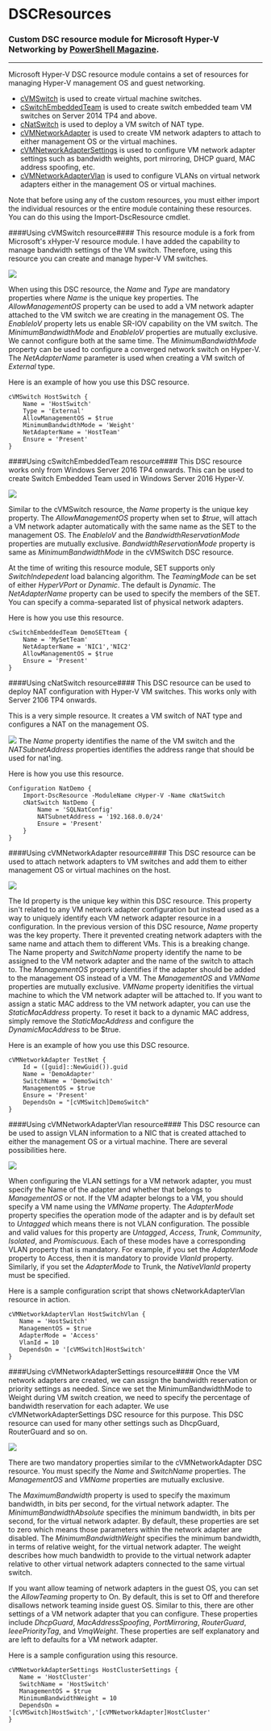 # DSCResources #
### Custom DSC resource module for Microsoft Hyper-V Networking by [PowerShell Magazine](http://www.powershellmagazine.com "PowerShell Magazine"). ###

----------
Microsoft Hyper-V DSC resource module contains a set of resources for managing Hyper-V management OS and guest networking.

- [cVMSwitch](https://github.com/rchaganti/DSCResources/tree/master/cHyper-V/DSCResources/cVMSwitch) is used to create virtual machine switches.
- [cSwitchEmbeddedTeam](https://github.com/rchaganti/DSCResources/tree/master/cHyper-V/DSCResources/cSwitchEmbeddedTeam) is used to create switch embedded team VM switches on Server 2014 TP4 and above.
- [cNatSwitch](https://github.com/rchaganti/DSCResources/tree/master/cHyper-V/DSCResources/cNatSwitch) is used to deploy a VM switch of NAT type.
- [cVMNetworkAdapter](https://github.com/rchaganti/DSCResources/tree/master/cHyper-V/DSCResources/cVMNetworkAdapter) is used to create VM network adapters to attach to either management OS or the virtual machines.
- [cVMNetworkAdapterSettings](https://github.com/rchaganti/DSCResources/tree/master/cHyper-V/DSCResources/cVMNetworkAdapterSettings) is used to configure VM network adapter settings such as bandwidth weights, port mirroring, DHCP guard, MAC address spoofing, etc.
- [cVMNetworkAdapterVlan](https://github.com/rchaganti/DSCResources/tree/master/cHyper-V/DSCResources/cVMNetworkAdapterVlan) is used to configure VLANs on virtual network adapters either in the management OS or virtual machines.

Note that before using any of the custom resources, you must either import the individual resources or the entire module containing these resources. You can do this using the Import-DscResource cmdlet.

####Using cVMSwitch resource####
This resource module is a fork from Microsoft's xHyper-V resource module. I have added the capability to manage bandwidth settings of the VM switch. Therefore, using this resource you can create and manage hyper-V VM switches.

![](http://i.imgur.com/DVm78Eq.png)

When using this DSC resource, the *Name* and *Type* are mandatory properties where *Name* is the unique key properties. The *AllowManagementOS* property can be used to add a VM network adapter attached to the VM switch we are creating in the management OS. The *EnableIoV* property lets us enable SR-IOV capability on the VM switch. The *MinimumBandwidthMode* and *EnableIoV* properties are mutually exclusive. We cannot configure both at the same time. The *MinimumBandwidthMode* property can be used to configure a converged network switch on Hyper-V. The *NetAdapterName* parameter is used when creating a VM switch of *External* type.

Here is an example of how you use this DSC resource.

    cVMSwitch HostSwitch {
    	Name = 'HostSwitch'
    	Type = 'External'
    	AllowManagementOS = $true
    	MinimumBandwidthMode = 'Weight'
    	NetAdapterName = 'HostTeam'
    	Ensure = 'Present'
    }

####Using cSwitchEmbeddedTeam resource####
This DSC resource works only from Windows Server 2016 TP4 onwards. This can be used to create Switch Embedded Team used in Windows Server 2016 Hyper-V. 

![](http://i.imgur.com/cDsOi2S.png)

Similar to the cVMSwitch resource, the *Name* property is the unique key property. The *AllowManagementOS* property when set to *$true*, will attach a VM network adapter automatically with the same name as the SET to the management OS. The *EnableIoV* and the *BandwidthReservationMode* properties are mutually exclusive. *BandwidthReservationMode* property is same as *MinimumBandwidthMode* in the cVMSwitch DSC resource.

At the time of writing this resource module, SET supports only *SwitchIndepedent* load balancing algorithm. The *TeamingMode* can be set of either *HyperVPort* or *Dynamic*. The default is *Dynamic*. The *NetAdapterName* property can be used to specify the members of the SET. You can specify a comma-separated list of physical network adapters.

Here is how you use this resource.

    cSwitchEmbeddedTeam DemoSETteam {
        Name = 'MySetTeam'
        NetAdapterName = 'NIC1','NIC2'
        AllowManagementOS = $true
        Ensure = 'Present' 
    }

####Using cNatSwitch resource####
This DSC resource can be used to deploy NAT configuration with Hyper-V VM switches. This works only with Server 2106 TP4 onwards.

This is a very simple resource. It creates a VM switch of NAT type and configures a NAT on the management OS.

![](http://i.imgur.com/yaFN6dT.png)
The *Name* property identifies the name of the VM switch and the *NATSubnetAddress* properties identifies the address range that should be used for nat'ing.

Here is how you use this resource.

    Configuration NatDemo {
    	Import-DscResource -ModuleName cHyper-V -Name cNatSwitch
    	cNatSwitch NatDemo {
    		Name = 'SQLNatConfig'
    		NATSubnetAddress = '192.168.0.0/24'
    		Ensure = 'Present'
    	}
    }
 
####Using cVMNetworkAdapter resource####
This DSC resource can be used to attach network adapters to VM switches and add them to either management OS or virtual machines on the host.

![](http://i.imgur.com/eQjUD9h.png)

The Id property is the unique key within this DSC resource. This property isn't related to any VM network adapter configuration but instead used as a way to uniquely identify each VM network adapter resource in a configuration. In the previous version of this DSC resource, *Name* property was the key property. There it prevented creating network adapters with the same name and attach them to different VMs. This is a breaking change. The Name property and *SwitchName* property identify the name to be assigned to the VM network adapter and the name of the switch to attach to. The *ManagementOS* property identifies if the adapter should be added to the management OS instead of a VM. The *ManagementOS* and *VMName* properties are mutually exclusive. *VMName* property idenitifies the virtual machine to which the VM network adapter will be attached to. If you want to assign a static MAC address to the VM network adapter, you can use the *StaticMacAddress* property. To reset it back to a dynamic MAC address, simply remove the *StaticMacAddress* and configure the *DynamicMacAddress* to be $true.

Here is an example of how you use this DSC resource.

    cVMNetworkAdapter TestNet {
    	Id = ([guid]::NewGuid()).guid
    	Name = 'DemoAdapter'
    	SwitchName = 'DemoSwitch'
    	ManagementOS = $true
    	Ensure = 'Present'
    	DependsOn = "[cVMSwitch]DemoSwitch"
    }

####Using cVMNetworkAdapterVlan resource####
This DSC resource can be used to assign VLAN information to a NIC that is created attached to either the management OS or a virtual machine. There are several possibilities here.

![](http://www.powershellmagazine.com/wp-content/uploads/2015/01/cVMNetworkAdapterVlan-1-1024x278.png)

When configuring the VLAN settings for a VM network adapter, you must specify the Name of the adapter and whether that belongs to *ManagementOS* or not. If the VM adapter belongs to a VM, you should specify a VM name using the *VMName* property. The *AdapterMode* property specifies the operation mode of the adapter and is by default set to *Untagged* which means there is not VLAN configuration. The possible and valid values for this property are *Untagged*, *Access*, *Trunk*, *Community*, *Isolated*, and *Promiscuous*. Each of these modes have a corresponding VLAN property that is mandatory. For example, if you set the *AdapterMode* property to Access, then it is mandatory to provide *VlanId* property. Similarly, if you set the *AdapterMode* to Trunk, the *NativeVlanId* property must be specified.

Here is a sample configuration script that shows cNetworkAdapterVlan resource in action.

    cVMNetworkAdapterVlan HostSwitchVlan {
       Name = 'HostSwitch'
       ManagementOS = $true
       AdapterMode = 'Access'
       VlanId = 10
       DependsOn = '[cVMSwitch]HostSwitch'
    }

####Using cVMNetworkAdapterSettings resource####
Once the VM network adapters are created, we can assign the bandwidth reservation or priority settings as needed. Since we set the MinimumBandwidthMode to Weight during VM switch creation, we need to specify the percentage of bandwidth reservation for each adapter.  We use cVMNetworkAdapterSettings DSC resource for this purpose. This DSC resource can used for many other settings such as DhcpGuard, RouterGuard and so on.

![](http://www.powershellmagazine.com/wp-content/uploads/2015/01/cVMNetworkAdapterSettings-1.png)

There are two mandatory properties similar to the cVMNetworkAdapter DSC resource. You must specify the *Name* and *SwitchName* properties. The *ManagementOS* and *VMName* properties are mutually exclusive.

The *MaximumBandwidth* property is used to specify the maximum bandwidth, in bits per second, for the virtual network adapter. The *MinimumBandwidthAbsolute* specifies the minimum bandwidth, in bits per second, for the virtual network adapter. By default, these properties are set to zero which means those parameters within the network adapter are disabled. The *MinimumBandwidthWeight* specifies the minimum bandwidth, in terms of relative weight, for the virtual network adapter. The weight describes how much bandwidth to provide to the virtual network adapter relative to other virtual network adapters connected to the same virtual switch.

If you want allow teaming of network adapters in the guest OS, you can set the *AllowTeaming* property to On. By default, this is set to Off and therefore disallows network teaming inside guest OS. Similar to this, there are other settings of a VM network adapter that you can configure. These properties include *DhcpGuard*, *MacAddressSpoofing*, *PortMirroring*, *RouterGuard*, *IeeePriorityTag*, and *VmqWeight*. These properties are self explanatory and are left to defaults for a VM network adapter.

Here is a sample configuration using this resource.

    cVMNetworkAdapterSettings HostClusterSettings {
       Name = 'HostCluster'
       SwitchName = 'HostSwitch'
       ManagementOS = $true
       MinimumBandwidthWeight = 10
       DependsOn = '[cVMSwitch]HostSwitch','[cVMNetworkAdapter]HostCluster'
    }